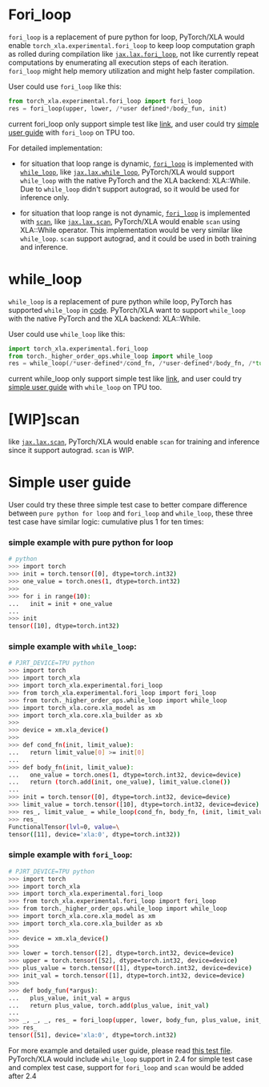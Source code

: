 # Fori_loop
`fori_loop` is a replacement of pure python for loop, PyTorch/XLA would enable `torch_xla.experimental.fori_loop` to keep loop computation graph as rolled during compilation
like [`jax.lax.fori_loop`](https://jax.readthedocs.io/en/latest/_autosummary/jax.lax.fori_loop.html), not like currently repeat computations by enumerating all execution steps
of each iteration. `fori_loop` might help memory utilization and might help faster compilation.

User could use `fori_loop` like this:
```python
from torch_xla.experimental.fori_loop import fori_loop
res = fori_loop(upper, lower, /*user defined*/body_fun, init)
```

current fori_loop only support simple test like [link](https://github.com/pytorch/xla/blob/master/test/test_while_loop.py), and user could try [simple user guide](https://github.com/pytorch/xla/blob/master/docs/fori_loop.md#simple-example-with-fori_loop) with `fori_loop` on TPU too.

For detailed implementation:
- for situation that loop range is dynamic, [`fori_loop`](https://github.com/pytorch/xla/blob/master/docs/fori_loop.md#fori_loop) is implemented with [`while_loop`](https://github.com/pytorch/xla/blob/master/docs/fori_loop.md#while_loop),
like [`jax.lax.while_loop`](https://jax.readthedocs.io/en/latest/_autosummary/jax.lax.while_loop.html), PyTorch/XLA would support `while_loop` with the
native PyTorch and the XLA backend: XLA::While. Due to `while_loop` didn't support autograd, so it would be used for inference only.

- for situation that loop range is not dynamic, [`fori_loop`](https://github.com/pytorch/xla/blob/master/docs/fori_loop.md#fori_loop) is implemented with [`scan`](https://github.com/pytorch/xla/blob/master/docs/fori_loop.md#wipscan),
like [`jax.lax.scan`](https://jax.readthedocs.io/en/latest/_autosummary/jax.lax.scan.html), PyTorch/XLA would enable `scan` using XLA::While operator.
This implementation would be very similar like `while_loop`. `scan` support autograd, and it could be used in both training and inference.

# while_loop
`while_loop` is a replacement of pure python while loop, PyTorch has supported `while_loop` in
[code](https://github.com/pytorch/pytorch/blob/ca6a0e1348ba7dcade1833d983b1b4ca12a5c1e1/torch/_higher_order_ops/while_loop.py#L69). 
PyTorch/XLA want to support `while_loop` with the native PyTorch and the XLA backend: XLA::While.

User could use `while_loop` like this:
```python
import torch_xla.experimental.fori_loop
from torch._higher_order_ops.while_loop import while_loop
res = while_loop(/*user-defined*/cond_fn, /*user-defined*/body_fn, /*tuple or list*/init)
```
current while_loop only support simple test like [link](https://github.com/pytorch/xla/blob/master/test/test_while_loop.py), and user could try [simple user guide](https://github.com/pytorch/xla/blob/master/docs/fori_loop.md#simple-example-with-while_loop) with `while_loop` on TPU too.


# [WIP]scan
like [`jax.lax.scan`](https://jax.readthedocs.io/en/latest/_autosummary/jax.lax.scan.html), PyTorch/XLA would enable `scan` for training and inference since it support autograd.
`scan` is WIP.


# Simple user guide
User could try these three simple test case to better compare difference between `pure python for loop` and `fori_loop` and `while_loop`, these three test case have similar logic: cumulative plus 1 for ten times:

### simple example with pure python for loop
```bash
# python
>>> import torch
>>> init = torch.tensor([0], dtype=torch.int32)
>>> one_value = torch.ones(1, dtype=torch.int32)
>>> 
>>> for i in range(10):
...   init = init + one_value
... 
>>> init
tensor([10], dtype=torch.int32)
```

### simple example with `while_loop`:
```bash
# PJRT_DEVICE=TPU python
>>> import torch
>>> import torch_xla
>>> import torch_xla.experimental.fori_loop
>>> from torch_xla.experimental.fori_loop import fori_loop
>>> from torch._higher_order_ops.while_loop import while_loop
>>> import torch_xla.core.xla_model as xm
>>> import torch_xla.core.xla_builder as xb
>>> 
>>> device = xm.xla_device()
>>> 
>>> def cond_fn(init, limit_value):
...   return limit_value[0] >= init[0]
... 
>>> def body_fn(init, limit_value):
...   one_value = torch.ones(1, dtype=torch.int32, device=device)
...   return (torch.add(init, one_value), limit_value.clone())
... 
>>> init = torch.tensor([0], dtype=torch.int32, device=device)
>>> limit_value = torch.tensor([10], dtype=torch.int32, device=device)
>>> res_, limit_value_ = while_loop(cond_fn, body_fn, (init, limit_value))
>>> res_
FunctionalTensor(lvl=0, value=\
tensor([11], device='xla:0', dtype=torch.int32))
```

### simple example with `fori_loop`:
```bash
# PJRT_DEVICE=TPU python
>>> import torch
>>> import torch_xla
>>> import torch_xla.experimental.fori_loop
>>> from torch_xla.experimental.fori_loop import fori_loop
>>> from torch._higher_order_ops.while_loop import while_loop
>>> import torch_xla.core.xla_model as xm
>>> import torch_xla.core.xla_builder as xb
>>> 
>>> device = xm.xla_device()
>>> 
>>> lower = torch.tensor([2], dtype=torch.int32, device=device)
>>> upper = torch.tensor([52], dtype=torch.int32, device=device)
>>> plus_value = torch.tensor([1], dtype=torch.int32, device=device)
>>> init_val = torch.tensor([1], dtype=torch.int32, device=device)
>>> 
>>> def body_fun(*argus):
...   plus_value, init_val = argus
...   return plus_value, torch.add(plus_value, init_val)
... 
>>> _, _, _, res_ = fori_loop(upper, lower, body_fun, plus_value, init_val)
>>> res_
tensor([51], device='xla:0', dtype=torch.int32)
```

For more example and detailed user guide, please read [this test file](https://github.com/pytorch/xla/blob/master/test/test_while_loop.py). PyTorch/XLA would include `while_loop` support in 2.4 for simple test case and complex test case, support for `fori_loop` and `scan` would be added after 2.4
